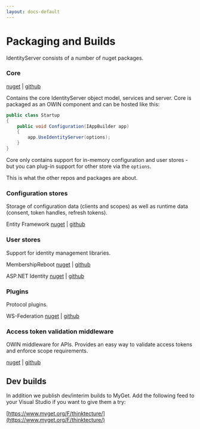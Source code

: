 ```yaml
---
layout: docs-default
---
```


# Packaging and Builds

IdentityServer consists of a number of nuget packages.

### Core

[nuget](https://www.nuget.org/packages/Thinktecture.IdentityServer.v3/) | [github](https://github.com/thinktecture/Thinktecture.IdentityServer.v3)

Contains the core IdentityServer object model, services and server. Core is packaged as an OWIN component and can be hosted like this:

```csharp
public class Startup
{
    public void Configuration(IAppBuilder app)
    {
        app.UseIdentityServer(options);
    }
}
```

Core only contains support for in-memory configuration and user stores - but you can plug-in support for other store via the `options`.

This is what the other repos and packages are about.

### Configuration stores
Storage of configuration data (clients and scopes) as well as runtime data (consent, token handles, refresh tokens).

Entity Framework [nuget](https://www.nuget.org/packages/Thinktecture.IdentityServer.v3.EntityFramework/) | [github](https://github.com/thinktecture/Thinktecture.IdentityServer.v3.EntityFramework)

### User stores
Support for identity management libraries.

MembershipReboot [nuget](https://www.nuget.org/packages/Thinktecture.IdentityServer.v3.MembershipReboot/) | [github](https://github.com/thinktecture/Thinktecture.IdentityServer.v3.MembershipReboot)

ASP.NET Identity [nuget](https://www.nuget.org/packages/Thinktecture.IdentityServer.v3.AspNetIdentity/) | [github](https://github.com/thinktecture/Thinktecture.IdentityServer.v3.AspNetIdentity)

### Plugins
Protocol plugins.

WS-Federation [nuget](https://www.nuget.org/packages/Thinktecture.IdentityServer.v3.WsFederation/) | [github](https://github.com/thinktecture/Thinktecture.IdentityServer.v3.WsFederation)

### Access token validation middleware
OWIN middleware for APIs. Provides an easy way to validate access tokens and enforce scope requirements.

[nuget](https://www.nuget.org/packages/Thinktecture.IdentityServer.v3.AccessTokenValidation/) | [github](https://github.com/thinktecture/Thinktecture.IdentityServer.v3.AccessTokenValidation)

## Dev builds

In addition we publish dev/interim builds to MyGet.
Add the following feed to your Visual Studio if you want to give them a try:

[https://www.myget.org/F/thinktecture/](https://www.myget.org/F/thinktecture/)
